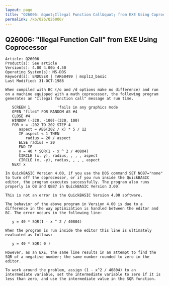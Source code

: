 ```yaml
---
layout: page
title: "Q26006: &quot;Illegal Function Call&quot; from EXE Using Coprocessor"
permalink: /kb/026/Q26006/
---
```


## Q26006: &quot;Illegal Function Call&quot; from EXE Using Coprocessor

	Article: Q26006
	Product(s): See article
	Version(s): 4.00 4.00b 4.50
	Operating System(s): MS-DOS
	Keyword(s): ENDUSER | TAR68499 | mspl13_basic
	Last Modified: 31-OCT-1988
	
	When compiled with BC (/o and /d options make no difference) and run
	on a machine equipped with a math coprocessor, the following program
	generates an "Illegal function call" message at run time.
	
	   SCREEN 1            'fails in any graphics mode
	   OPEN "file4" FOR RANDOM AS #4
	   CLOSE #4
	   WINDOW (-320, -100)-(320, 100)
	   FOR x = -202 TO 202 STEP 4
	      aspect = ABS(202 / x) * 5 / 12
	      IF aspect < 1 THEN
	         radius = 20 / aspect
	      ELSE radius = 20
	      END IF
	      y = 40 * SQR(1 - x ^ 2 / 40804)
	      CIRCLE (x, y), radius, , , , aspect
	      CIRCLE (x, -y), radius, , , , aspect
	   NEXT x
	
	In QuickBASIC Version 4.00, if you use the DOS command SET NO87="none"
	to turn off the coprocessor, or if you run inside the QuickBASIC
	editor, the program executes successfully. The program also runs
	properly in QB and QB87 in QuickBASIC Version 3.00.
	
	This is not an error in the QuickBASIC Version 4.00 software.
	
	The behavior of the above program in Version 4.00 is due to a
	difference in the way optimization is handled between the editor and
	BC. The error occurs in the following line:
	
	   y = 40 * SQR(1 - x ^ 2 / 40804)
	
	When the program is run inside the editor this line is ultimately
	evaluated as follows:
	
	   y = 40 * SQR( 0 )
	
	However, as an EXE, the same line results in an attempt to find the
	SQR of a negative number; the same number rounded to zero in the
	editor.
	
	To work around the problem, assign (1 - x^2 / 40804) to an
	intermediate variable, set the intermediate variable to zero if it is
	less than zero, and use the intermediate value in the SQR function.
